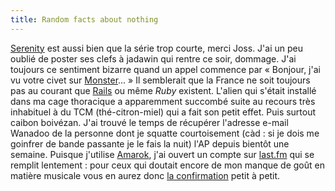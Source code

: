 ```yaml
---
title: Random facts about nothing
---
```


[Serenity](http://www.imdb.com/title/tt0379786/) est aussi bien que la série
trop courte, merci Joss. J'ai un peu oublié de poster ses clefs à jadawin qui
rentre ce soir, dommage. J'ai toujours ce sentiment bizarre quand un appel
commence par « Bonjour, j'ai vu votre civet sur
[Monster](http://www.monster.fr)... » Il semblerait que la France ne soit
toujours pas au courant que [Rails](http://www.rubyonrails.org) ou même _Ruby_
existent. L'alien qui s'était installé dans ma cage thoracique a apparemment
succombé suite au recours très inhabituel à du TCM (thé-citron-miel) qui a
fait son petit effet. Puis surtout caibon boivézan. J'ai trouvé le temps de
récupérer l'adresse e-mail Wanadoo de la personne dont je squatte
courtoisement (càd : si je dois me goinfrer de bande passante je le fais la
nuit) l'AP depuis bientôt une semaine. Puisque j'utilise
[Amarok](http://amarok.kde.org/), j'ai ouvert un compte sur
[last.fm](http://last.fm) qui se remplit lentement : pour ceux qui doutait
encore de mon manque de goût en matière musicale vous en aurez donc [la
confirmation](http://www.last.fm/user/arnaudb/) petit à petit.

